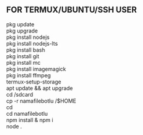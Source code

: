 ## FOR TERMUX/UBUNTU/SSH USER

pkg update\
pkg upgrade\
pkg install nodejs\
pkg install nodejs-lts\
pkg install bash\
pkg install git\
pkg install mc\
pkg install imagemagick\
pkg install ffmpeg\
termux-setup-storage\
apt update && apt upgrade\
cd /sdcard\
cp -r namafilebotlu /$HOME\
cd\
cd namafilebotlu\
npm install & npm i\
node .
